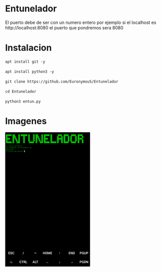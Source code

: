 # Entunelador
El puerto debe de ser con un numero entero por ejemplo si el localhost es http://localhost:8080 el puerto que pondremos sera 8080
# Instalacion
```
apt install git -y

apt install python3 -y

git clone https://github.com/Euronymou5/Entunelador

cd Entunelador

python3 entun.py
```

# Imagenes
![image.png](https://github.com/Euronymou5/Entunelador/raw/main/.imagenes/image.png)
